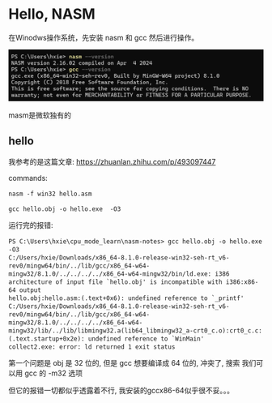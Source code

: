 # Hello, NASM
在Winodws操作系统，先安装 nasm 和 gcc 然后进行操作。

![alt text](../pictures/nasm-gcc-installed.png)

masm是微软独有的

## hello

我参考的是这篇文章: https://zhuanlan.zhihu.com/p/493097447

commands:
```
nasm -f win32 hello.asm
```
```
gcc hello.obj -o hello.exe  -O3
```
运行完的报错:
```
PS C:\Users\hxie\cpu_mode_learn\nasm-notes> gcc hello.obj -o hello.exe  -O3
C:/Users/hxie/Downloads/x86_64-8.1.0-release-win32-seh-rt_v6-rev0/mingw64/bin/../lib/gcc/x86_64-w64-mingw32/8.1.0/../../../../x86_64-w64-mingw32/bin/ld.exe: i386 architecture of input file `hello.obj' is incompatible with i386:x86-64 output
hello.obj:hello.asm:(.text+0x6): undefined reference to `_printf'
C:/Users/hxie/Downloads/x86_64-8.1.0-release-win32-seh-rt_v6-rev0/mingw64/bin/../lib/gcc/x86_64-w64-mingw32/8.1.0/../../../../x86_64-w64-mingw32/lib/../lib/libmingw32.a(lib64_libmingw32_a-crt0_c.o):crt0_c.c:(.text.startup+0x2e): undefined reference to `WinMain'
collect2.exe: error: ld returned 1 exit status
```
第一个问题是 obj 是 32 位的, 但是 gcc 想要编译成 64 位的, 冲突了, 搜索 我们可以用 gcc 的 -m32 选项

但它的报错一切都似乎透露着不行, 我安装的gccx86-64似乎很不妥。。。

